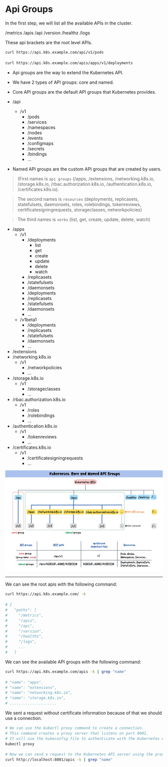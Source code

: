 # Api Groups
In the first step, we will list all the available APIs in the cluster.

/metrics
/apis
/api
/version
/healthz
/logs

These api brackets are the root level APIs.

```bash
curl https://api.k8s.example.com/api/v1/pods

curl https://api.k8s.example.com/apis/apps/v1/deployments
```


- Api groups are the way to extend the Kubernetes API.
- We have 2 types of API groups: core and named.

- Core API groups are the default API groups that Kubernetes provides.

- /api
  - /v1
    - /pods
    - /services
    - /namespaces
    - /nodes
    - /events
    - /configmaps
    - /secrets
    - /bindings
    - ...

- Named API groups are the custom API groups that are created by users.

> (First names is `api groups` (/apps, /extensions, /networking.k8s.io, /storage.k8s.io, /rbac.authorization.k8s.io, /authentication.k8s.io, /certificates.k8s.io).

> The second names is `resources` (deployments, replicasets, statefulsets, daemonsets, roles, rolebindings, tokenreviews, certificatesigningrequests, storageclasses, networkpolicies)

> The third names is `verbs` (list, get, create, update, delete, watch)

- /apps
  - /v1
    - /deployments
      - list
      - get
      - create
      - update
      - delete
      - watch
    - /replicasets
    - /statefulsets
    - /daemonsets
    - /deployments
    - /replicasets
    - /statefulsets
    - /daemonsets
    - ...
  - /v1beta1
    - /deployments
    - /replicasets
    - /statefulsets
    - /daemonsets
    - ...
- /extensions
- /networking.k8s.io
  - /v1
    - /networkpolicies
    - ...
- /storage.k8s.io
  - /v1
    - /storageclasses
    - ...
- /rbac.authorization.k8s.io
  - /v1
    - /roles
    - /rolebindings
    - ...
- /authentication.k8s.io
  - /v1
    - /tokenreviews
    - ...
- /certificates.k8s.io
  - /v1
    - /certificatesigningrequests
    - ...

![Api Groups](../sources/images/apigroups.webp)

---

We can see the root apis with the following command:

```bash
curl https://api.k8s.example.com/ -k

# {
#   "paths": [
#     "/metrics",
#     "/apis",
#     "/api",
#     "/version",
#     "/healthz",
#     "/logs",
#     ...
#   ]
```

We can see the available API groups with the following command:

```bash
curl https://api.k8s.example.com/apis -k | grep "name"

# "name": "apps",
# "name": "extensions",
# "name": "networking.k8s.io",
# "name": "storage.k8s.io",
# .....................
```

We sent a request without certificate information because of that we should use a connection.
    
```bash
# We can use the kubectl proxy command to create a connection.
# This command creates a proxy server that listens on port 8001.
# It will use the kubeconfig file to authenticate with the Kubernetes API server.
kubectl proxy

# Now we can send a request to the Kubernetes API server using the proxy server.
curl http://localhost:8001/apis -k | grep "name"
```